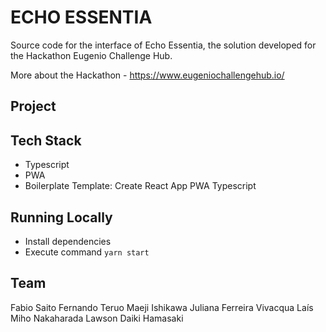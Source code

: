 # ECHO ESSENTIA

Source code for the interface of Echo Essentia, the solution developed for the
Hackathon Eugenio Challenge Hub.

More about the Hackathon - https://www.eugeniochallengehub.io/

## Project

## Tech Stack

- Typescript
- PWA
- Boilerplate Template: Create React App PWA Typescript

## Running Locally

- Install dependencies
- Execute command `yarn start`

## Team

Fabio Saito
Fernando Teruo Maeji Ishikawa
Juliana Ferreira Vivacqua
Laís Miho Nakaharada
Lawson Daiki Hamasaki
